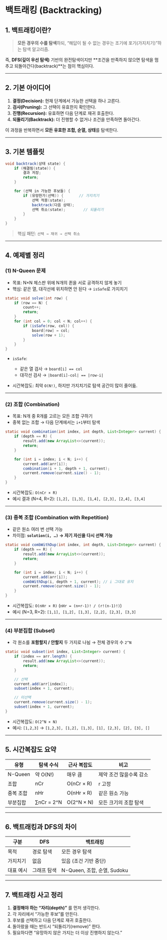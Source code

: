 # 백트래킹 (Backtracking)

## 1. 백트래킹이란?

> **모든 경우의 수를 탐색**하되,
> “해답이 될 수 없는 경우는 조기에 포기(가지치기)”하는 탐색 알고리즘.

즉, **DFS(깊이 우선 탐색)** 기반의 완전탐색이지만
**조건을 만족하지 않으면 탐색을 멈추고 되돌아간다(backtrack)**는 점이 핵심이다.

---

## 2. 기본 아이디어

1. **결정(Decision):** 현재 단계에서 가능한 선택을 하나 고른다.
2. **검사(Pruning):** 그 선택이 유효한지 확인한다.
3. **진행(Recursion):** 유효하면 다음 단계로 재귀 호출한다.
4. **되돌리기(Backtrack):** 더 진행할 수 없거나 조건을 만족하면 돌아간다.

이 과정을 반복하면서 **모든 유효한 조합, 순열, 상태**를 탐색한다.

---

## 3. 기본 템플릿

```java
void backtrack(상태 state) {
    if (해결됨(state)) {
        결과 저장;
        return;
    }

    for (선택 in 가능한 후보들) {
        if (유망한가(선택)) {       // 가지치기
            선택 적용(state);
            backtrack(다음 상태);
            선택 취소(state);        // 되돌리기
        }
    }
}
```

> 핵심 패턴: `선택 → 재귀 → 선택 취소`

---

## 4. 예제별 정리

### (1) N-Queen 문제

* 목표: N×N 체스판 위에 N개의 퀸을 서로 공격하지 않게 놓기
* 핵심: 같은 열, 대각선에 위치하면 안 된다 → `isSafe`로 가지치기

```java
static void solve(int row) {
    if (row == N) {
        count++;
        return;
    }
    for (int col = 0; col < N; col++) {
        if (isSafe(row, col)) {
            board[row] = col;
            solve(row + 1);
        }
    }
}
```

* `isSafe`:

    * 같은 열 검사 → `board[i] == col`
    * 대각선 검사 → `|board[i]-col| == |row-i|`
* 시간복잡도: 최악 `O(N!)`, 하지만 가지치기로 탐색 공간이 많이 줄어듦.

---

### (2) 조합 (Combination)

* 목표: N개 중 R개를 고르는 모든 조합 구하기
* 중복 없는 조합 → 다음 단계에서는 `i+1`부터 탐색

```java
static void combination(int index, int depth, List<Integer> current) {
    if (depth == R) {
        result.add(new ArrayList<>(current));
        return;
    }

    for (int i = index; i < N; i++) {
        current.add(arr[i]);
        combination(i + 1, depth + 1, current);
        current.remove(current.size() - 1);
    }
}
```

* 시간복잡도: `O(nCr × R)`
* 예시 결과 (N=4, R=2): `[1,2], [1,3], [1,4], [2,3], [2,4], [3,4]`

---

### (3) 중복 조합 (Combination with Repetition)

* 같은 원소 여러 번 선택 가능
* 차이점: **`solution(i, …)` → 자기 자신을 다시 선택 가능**

```java
static void combWithDup(int index, int depth, List<Integer> current) {
    if (depth == R) {
        result.add(new ArrayList<>(current));
        return;
    }

    for (int i = index; i < N; i++) {
        current.add(arr[i]);
        combWithDup(i, depth + 1, current); // i 그대로 유지
        current.remove(current.size() - 1);
    }
}
```

* 시간복잡도: `O(nHr × R)`
  (`nHr = (n+r-1)! / (r!(n-1)!)`)
* 예시 (N=3, R=2): `[1,1], [1,2], [1,3], [2,2], [2,3], [3,3]`

---

### (4) 부분집합 (Subset)

* 각 원소를 **포함할지 / 안할지** 두 가지로 나뉨 → 전체 경우의 수 `2^N`

```java
static void subset(int index, List<Integer> current) {
    if (index == arr.length) {
        result.add(new ArrayList<>(current));
        return;
    }

    // 선택
    current.add(arr[index]);
    subset(index + 1, current);

    // 미선택
    current.remove(current.size() - 1);
    subset(index + 1, current);
}
```

* 시간복잡도: `O(2^N × N)`
* 예시: `[1,2,3]` → `[1,2,3], [1,2], [1,3], [1], [2,3], [2], [3], []`

---

## 5. 시간복잡도 요약

| 유형      | 탐색 수식      | 근사 복잡도     | 비고            |
| ------- | ---------- | ---------- | ------------- |
| N-Queen | 약 O(N!)    | 매우 큼       | 제약 조건 많을수록 감소 |
| 조합      | nCr        | O(nCr × R) | r 고정          |
| 중복 조합   | nHr        | O(nHr × R) | 같은 원소 가능      |
| 부분집합    | ∑nCr = 2^N | O(2^N × N) | 모든 크기의 조합 탐색  |

---

## 6. 백트래킹과 DFS의 차이

| 구분    | DFS    | 백트래킹                    |
| ----- | ------ | ----------------------- |
| 목적    | 경로 탐색  | 모든 경우 탐색                |
| 가지치기  | 없음     | 있음 (조건 기반 중단)           |
| 대표 예시 | 그래프 탐색 | N-Queen, 조합, 순열, Sudoku |

---

## 7. 백트래킹 사고 정리

1. **결정해야 하는 “자리(depth)”** 를 먼저 생각한다.
2. 각 자리에서 “가능한 후보”를 만든다.
3. 후보를 선택하고 다음 단계로 재귀 호출한다.
4. 돌아왔을 때는 반드시 “되돌리기(remove)” 한다.
5. 필요하다면 “유망하지 않은 가지는 더 이상 진행하지 않는다.”